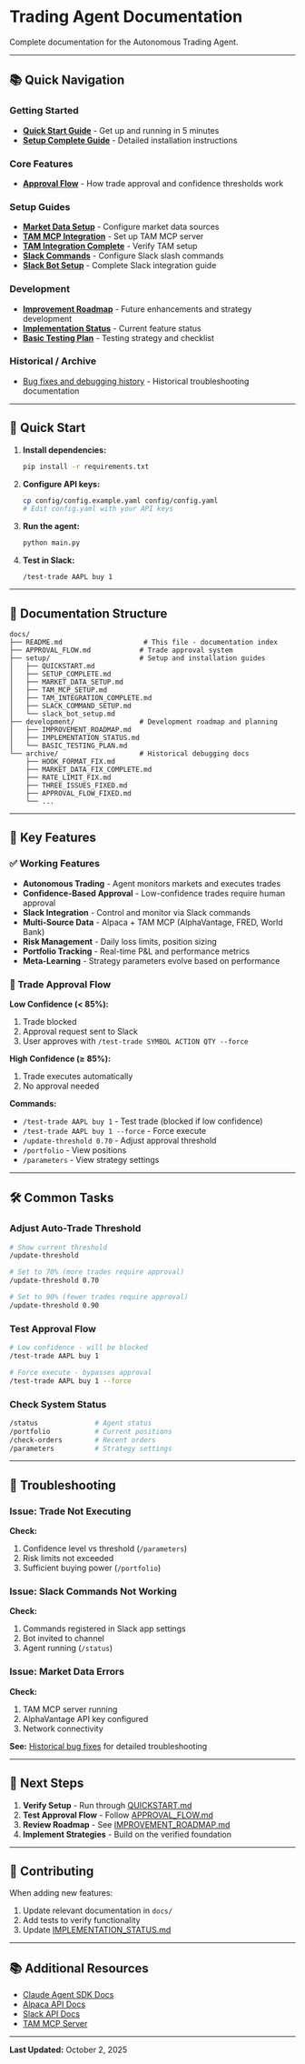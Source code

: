 # Trading Agent Documentation

Complete documentation for the Autonomous Trading Agent.

---

## 📚 Quick Navigation

### Getting Started
- [**Quick Start Guide**](setup/QUICKSTART.md) - Get up and running in 5 minutes
- [**Setup Complete Guide**](setup/SETUP_COMPLETE.md) - Detailed installation instructions

### Core Features
- [**Approval Flow**](APPROVAL_FLOW.md) - How trade approval and confidence thresholds work

### Setup Guides
- [**Market Data Setup**](setup/MARKET_DATA_SETUP.md) - Configure market data sources
- [**TAM MCP Integration**](setup/TAM_MCP_SETUP.md) - Set up TAM MCP server
- [**TAM Integration Complete**](setup/TAM_INTEGRATION_COMPLETE.md) - Verify TAM setup
- [**Slack Commands**](setup/SLACK_COMMAND_SETUP.md) - Configure Slack slash commands
- [**Slack Bot Setup**](setup/slack_bot_setup.md) - Complete Slack integration guide

### Development
- [**Improvement Roadmap**](development/IMPROVEMENT_ROADMAP.md) - Future enhancements and strategy development
- [**Implementation Status**](development/IMPLEMENTATION_STATUS.md) - Current feature status
- [**Basic Testing Plan**](development/BASIC_TESTING_PLAN.md) - Testing strategy and checklist

### Historical / Archive
- [Bug fixes and debugging history](archive/) - Historical troubleshooting documentation

---

## 🚀 Quick Start

1. **Install dependencies:**
   ```bash
   pip install -r requirements.txt
   ```

2. **Configure API keys:**
   ```bash
   cp config/config.example.yaml config/config.yaml
   # Edit config.yaml with your API keys
   ```

3. **Run the agent:**
   ```bash
   python main.py
   ```

4. **Test in Slack:**
   ```
   /test-trade AAPL buy 1
   ```

---

## 📖 Documentation Structure

```
docs/
├── README.md                    # This file - documentation index
├── APPROVAL_FLOW.md            # Trade approval system
├── setup/                      # Setup and installation guides
│   ├── QUICKSTART.md
│   ├── SETUP_COMPLETE.md
│   ├── MARKET_DATA_SETUP.md
│   ├── TAM_MCP_SETUP.md
│   ├── TAM_INTEGRATION_COMPLETE.md
│   ├── SLACK_COMMAND_SETUP.md
│   └── slack_bot_setup.md
├── development/                # Development roadmap and planning
│   ├── IMPROVEMENT_ROADMAP.md
│   ├── IMPLEMENTATION_STATUS.md
│   └── BASIC_TESTING_PLAN.md
└── archive/                    # Historical debugging docs
    ├── HOOK_FORMAT_FIX.md
    ├── MARKET_DATA_FIX_COMPLETE.md
    ├── RATE_LIMIT_FIX.md
    ├── THREE_ISSUES_FIXED.md
    ├── APPROVAL_FLOW_FIXED.md
    └── ...
```

---

## 🔧 Key Features

### ✅ Working Features

- **Autonomous Trading** - Agent monitors markets and executes trades
- **Confidence-Based Approval** - Low-confidence trades require human approval
- **Slack Integration** - Control and monitor via Slack commands
- **Multi-Source Data** - Alpaca + TAM MCP (AlphaVantage, FRED, World Bank)
- **Risk Management** - Daily loss limits, position sizing
- **Portfolio Tracking** - Real-time P&L and performance metrics
- **Meta-Learning** - Strategy parameters evolve based on performance

### 🎯 Trade Approval Flow

**Low Confidence (< 85%):**
1. Trade blocked
2. Approval request sent to Slack
3. User approves with `/test-trade SYMBOL ACTION QTY --force`

**High Confidence (≥ 85%):**
1. Trade executes automatically
2. No approval needed

**Commands:**
- `/test-trade AAPL buy 1` - Test trade (blocked if low confidence)
- `/test-trade AAPL buy 1 --force` - Force execute
- `/update-threshold 0.70` - Adjust approval threshold
- `/portfolio` - View positions
- `/parameters` - View strategy settings

---

## 🛠️ Common Tasks

### Adjust Auto-Trade Threshold

```bash
# Show current threshold
/update-threshold

# Set to 70% (more trades require approval)
/update-threshold 0.70

# Set to 90% (fewer trades require approval)
/update-threshold 0.90
```

### Test Approval Flow

```bash
# Low confidence - will be blocked
/test-trade AAPL buy 1

# Force execute - bypasses approval
/test-trade AAPL buy 1 --force
```

### Check System Status

```bash
/status              # Agent status
/portfolio           # Current positions
/check-orders        # Recent orders
/parameters          # Strategy settings
```

---

## 🐛 Troubleshooting

### Issue: Trade Not Executing

**Check:**
1. Confidence level vs threshold (`/parameters`)
2. Risk limits not exceeded
3. Sufficient buying power (`/portfolio`)

### Issue: Slack Commands Not Working

**Check:**
1. Commands registered in Slack app settings
2. Bot invited to channel
3. Agent running (`/status`)

### Issue: Market Data Errors

**Check:**
1. TAM MCP server running
2. AlphaVantage API key configured
3. Network connectivity

**See:** [Historical bug fixes](archive/) for detailed troubleshooting

---

## 📝 Next Steps

1. **Verify Setup** - Run through [QUICKSTART.md](setup/QUICKSTART.md)
2. **Test Approval Flow** - Follow [APPROVAL_FLOW.md](APPROVAL_FLOW.md)
3. **Review Roadmap** - See [IMPROVEMENT_ROADMAP.md](development/IMPROVEMENT_ROADMAP.md)
4. **Implement Strategies** - Build on the verified foundation

---

## 🤝 Contributing

When adding new features:
1. Update relevant documentation in `docs/`
2. Add tests to verify functionality
3. Update [IMPLEMENTATION_STATUS.md](development/IMPLEMENTATION_STATUS.md)

---

## 📚 Additional Resources

- [Claude Agent SDK Docs](https://docs.claude.com/en/docs/claude-code/sdk)
- [Alpaca API Docs](https://alpaca.markets/docs/)
- [Slack API Docs](https://api.slack.com/)
- [TAM MCP Server](https://github.com/TAMServer/tam-mcp)

---

**Last Updated:** October 2, 2025

